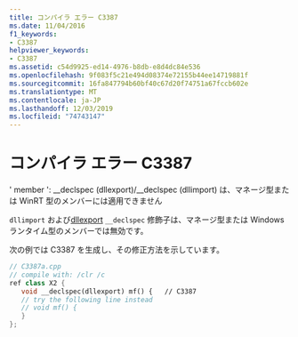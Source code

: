 ```yaml
---
title: コンパイラ エラー C3387
ms.date: 11/04/2016
f1_keywords:
- C3387
helpviewer_keywords:
- C3387
ms.assetid: c54d9925-ed14-4976-b8db-e8d4dc84e536
ms.openlocfilehash: 9f083f5c21e494d08374e72155b44ee14719881f
ms.sourcegitcommit: 16fa847794b60bf40c67d20f74751a67fccb602e
ms.translationtype: MT
ms.contentlocale: ja-JP
ms.lasthandoff: 12/03/2019
ms.locfileid: "74743147"
---
```

# <a name="compiler-error-c3387"></a>コンパイラ エラー C3387

' member ': __declspec (dllexport)/\__declspec (dllimport) は、マネージ型または WinRT 型のメンバーには適用できません

`dllimport` および[dllexport](../../cpp/dllexport-dllimport.md) `__declspec` 修飾子は、マネージ型または Windows ランタイム型のメンバーでは無効です。

次の例では C3387 を生成し、その修正方法を示しています。

```cpp
// C3387a.cpp
// compile with: /clr /c
ref class X2 {
   void __declspec(dllexport) mf() {   // C3387
   // try the following line instead
   // void mf() {
   }
};
```
